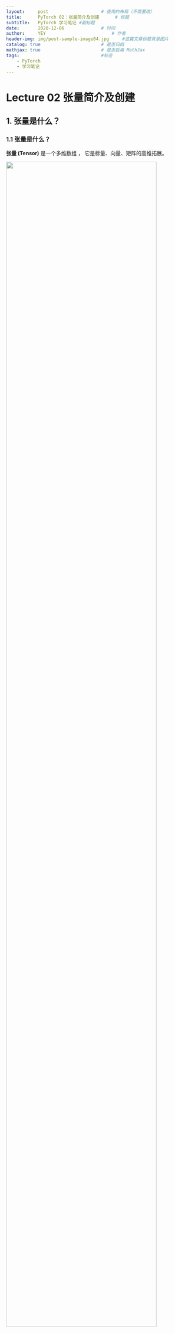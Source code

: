 ```yaml
---
layout:     post   				    # 使用的布局（不需要改）
title:      PyTorch 02：张量简介及创建  	# 标题 
subtitle:   PyTorch 学习笔记 #副标题
date:       2020-12-06				# 时间
author:     YEY 						# 作者
header-img: img/post-sample-image04.jpg 	#这篇文章标题背景图片
catalog: true 						# 是否归档
mathjax: true                       # 是否启用 MathJax
tags:								#标签
    - PyTorch
    - 学习笔记
---
```


# Lecture 02 张量简介及创建

## 1. 张量是什么？
### 1.1 张量是什么？

**张量 (Tensor)** 是一个多维数组 ， 它是标量、向量、矩阵的高维拓展。

<img src="http://andy-blog.oss-cn-beijing.aliyuncs.com/blog/2020-12-09-WX20201209-184407%402x.png" width="90%">

常见的灰度图像可以用一个矩阵 (2 维张量) 表示；而 RGB 彩色图像则需要用一个 3 维张量表示 (3 个维度分别表示图像的高度、宽度和 RGB 色彩通道)。

### 1.2 Tensor 与 Variable

Variable 是 `torch.autograd` 中的数据类型，主要用于封装 Tensor，进行 **自动求导**。

* `data`：被包装的 Tensor。
* `grad`：`data` 的梯度。
* `grad_fn`：创建 Tensor 的 Function，是自动求导的关键。
* `requires_grad`：指示是否需要梯度。
* `is_leaf`：指示是否是 (计算图中的) 叶子结点（张量）。

<img src="http://andy-blog.oss-cn-beijing.aliyuncs.com/blog/2020-12-09-WX20201209-184916%402x.png" width="38%">

PyTorch 0.4.0 版本开始，Variable 并入 Tensor。

* `dtype`：张量的数据类型，如 `torch.FloatTensor`、`torch.cuda.FloatTensor`。
* `shape`：张量的形状，如 `(64, 3, 224, 224)`。
* `device`：张量所在设备，GPU/CPU，是加速的关键。

<img src="http://andy-blog.oss-cn-beijing.aliyuncs.com/blog/2020-12-09-WX20201209-190443%402x.png" width="52%">

可以看到，目前的 Tensor 包含了 8 个主要属性，其中 4 个与数据相关，另外 4 个与梯度求导相关。

PyTorch 主要提供了以下 9 种数据类型：

<img src="http://andy-blog.oss-cn-beijing.aliyuncs.com/blog/2020-12-09-WX20201209-191038%402x.png" width="90%">

通常，使用最多的数据类型是 `torch.float32`，常用于卷积层的权重值，或者图像预处理之后都是默认为 32 位的浮点数。另外，`torch.int64` 也用的比较多，通常用 64 位整型来表示图像标签，在计算交叉熵的损失函数时需要注意这点。

## 2. 张量的创建

### 2.1 直接创建

#### `torch.tensor()`

**功能**：从 `data` 创建 `tensor`。

```python
torch.tensor(
    data,
    dtype=None,
    device=None,
    requires_grad=False,
    pin_memory=False
)
```

**主要参数**：

* `data`：数据，可以是 `list` 或者 `numpy`。
* `dtype`：数据类型，默认与 `data` 的一致。
* `device`：所在设备，`cuda` 或者 `cpu`。
* `requires_grad`：是否需要梯度。
* `pin_memory`：是否存于锁页内存，与转换效率有关，通常设为 `False`。

#### `torch.from_numpy(ndarray)`

**功能**：从 `numpy` 创建 `tensor`。

**注意事项**：从 `torch.from_numpy` 创建的 `tensor` 与原 `ndarray` **共享内存**，当修改其中一个的数据，另外一个也将会被改动。

<img src="http://andy-blog.oss-cn-beijing.aliyuncs.com/blog/2020-12-09-WX20201209-201008%402x.png" width="50%">

### 2.2 依据数值创建

#### `torch.zeros()`

**功能**：依 `size` 创建全 0 张量。

```python
torch.zeros(
    *size,
    out=None,
    dtype=None,
    layout=torch.strided,
    device=None,
    requires_grad=False
)
```

**主要参数**：

* `size`：张量的形状，如 `(3, 3)`、`(3, 224, 224)`。
* `out`：输出的张量，即将生成的全 0 张量赋值给 `out` 参数的变量。
* `layout`：内存中布局形式，有 `strided`、`sparse_coo` 等。通常采用默认的 `strided`；如果涉及稀疏张量可能需要设置为 `sparse_coo` 以提升读取效率。
* `device`：所在设备，gpu / cpu。
* `requires_grad`：是否需要梯度。

#### `torch.zeros_like()`

**功能**：依 `input` 形状创建全 0 张量。

```python
torch.zeros_like(
    input,
    dtype=None,
    layout=None,
    device=None,
    requires_grad=False
)
```

**主要参数**：

* `intput`：创建与 `input` 同形状的全 0 张量。
* `dtype`：数据类型。
* `layout`：内存中布局形式。

#### `torch.ones()`

**功能**：依 `size` 创建全 1 张量。

```python
torch.ones(
    *size,
    out=None,
    dtype=None,
    layout=torch.strided,
    device=None,
    requires_grad=False
)
```

**主要参数**：

* `size`：张量的形状。
* `out`：输出的张量。
* `layout`：内存中布局形式。
* `device`：所在设备，gpu / cpu。
* `requires_grad`：是否需要梯度。

#### `torch.ones_like()`

**功能**：依 `input` 形状创建全 1 张量。

```python
torch.ones_like(
    input,
    dtype=None,
    layout=None,
    device=None,
    requires_grad=False
)
```

**主要参数**：

* `intput`：创建与 `input` 同形状的全 1 张量。
* `dtype`：数据类型。
* `layout`：内存中布局形式。

#### `torch.full()`

**功能**：依 `size` 创建全部值均为 `fill_value` 的张量。

```python
torch.full(
    size,
    fill_value,
    out=None,
    dtype=None,
    layout=torch.strided,
    device=None,
    requires_grad=False
)
```

**主要参数**：

* `size`：张量的形状，如 `(3, 3)`。
* `fill_value`：张量的值。

#### `torch.full_like()`

**功能**：依 `input` 形状创建指定数据的张量。

```python
torch.full_like(
    input,
    fill_value,
    dtype=None,
    layout=None,
    device=None,
    requires_grad=False
)
```

**主要参数**：

* `intput`：创建与 `input` 同形状的全部值均为 `fill_value` 的张量。
* `fill_value`：张量的值。
* `dtype`：数据类型。
* `layout`：内存中布局形式。

#### `torch.arange()`

**功能**：创建等差的 1 维张量。

```python
torch.arange(
    start=0,
    end,
    step=1,
    out=None,
    dtype=None,
    layout=torch.strided,
    device=None,
    requires_grad=False
)
```

**主要参数**：

* `start`：数列起始值。
* `end`：数列 “结束值”（无法取到）。
* `step`：数列公差，默认为 1。

**注意事项**：数值区间为 `[start, end)`。

#### `torch.linspace()`

**功能**：创建均分的 1 维张量。

```python
torch.linspace(
    start,
    end,
    steps=100,
    out=None,
    dtype=None,
    layout=torch.strided,
    device=None,
    requires_grad=False
)
```

**主要参数**：

* `start`：数列起始值。
* `end`：数列结束值。
* `steps`：数列长度。

**注意事项**：数值区间为 `[start, end]`。

#### `torch.logspace()`

**功能**：创建对数均分的 1 维张量。

```python
torch.logspace(
    start,
    end,
    steps=100,
    base=10.0,
    out=None,
    dtype=None,
    layout=torch.strided,
    device=None,
    requires_grad=False
)
```

**主要参数**：

* `start`：数列起始值。
* `end`：数列结束值。
* `steps`：数列长度。
* `base`：对数函数的底，默认为 10。

**注意事项**：长度为 `steps`，底为 `base`。

#### `torch.eye()`

**功能**：创建单位对角矩阵（2 维张量）。

```python
torch.eye(
    n,
    m=None,
    out=None,
    dtype=None,
    layout=torch.strided,
    device=None,
    requires_grad=False
)
```

**主要参数**：

* `n`：矩阵行数。
* `m`：矩阵列数。

**注意事项**：默认为方阵。

### 2.3 依概率分布创建张量

#### `torch.normal()`

**功能**：生成正态分布（高斯分布）。

```python
# mean 和 std 中至少有一个是张量，从不同的正态分布中采样得到，无需指定 size。
torch.normal(
    mean,
    std,
    out=None
)

# mean 和 std 均为标量，从相同的正态分布中采样得到，需要指定 size。
torch.normal(
    mean,
    std,
    size,
    out=None
)
```

**主要参数**：

* `mean`：均值。
* `std`：标准差。

**四种模式**：

* `mean` 为 **标量**，`std` 为 **标量**。
* `mean` 为 **标量**，`std` 为 **张量**。
* `mean` 为 **张量**，`std` 为 **标量**。
* `mean` 为 **张量**，`std` 为 **张量**。

#### `torch.randn()`

**功能**：依 `size` 生成 **标准正态分布** 张量。

```python
torch.randn(
    *size,
    out=None,
    dtype=None,
    layout=torch.strided,
    device=None,
    requires_grad=False
)
```

**主要参数**：

* `size`：张量的形状。
* `out`：输出的张量。
* `layout`：内存中布局形式。
* `device`：所在设备，gpu / cpu。
* `requires_grad`：是否需要梯度。

#### `torch.randn_like()`

**功能**：依 `input` 生成 **标准正态分布** 张量。

```python
torch.randn_like(
    input,
    dtype=None,
    layout=None,
    device=None,
    requires_grad=False
)
```

**主要参数**：

* `intput`：创建与 `input` 同形状的标准正态分布张量。
* `dtype`：数据类型。
* `layout`：内存中布局形式。

#### `torch.rand()`

**功能**：在区间 [0, 1) 上，依 `size` 生成 **均匀分布** 张量。

```python
torch.rand(
    *size,
    out=None,
    dtype=None,
    layout=torch.strided,
    device=None,
    requires_grad=False
)
```

**主要参数**：

* `size`：张量的形状。
* `out`：输出的张量。
* `layout`：内存中布局形式。
* `device`：所在设备，gpu / cpu。
* `requires_grad`：是否需要梯度。

#### `torch.rand_like()`

**功能**：在区间 [0, 1) 上，依 `input` 生成 **均匀分布** 张量。

```python
torch.rand_like(
    input,
    dtype=None,
    layout=None,
    device=None,
    requires_grad=False
)
```

**主要参数**：

* `intput`：创建与 `input` 同形状的 [0, 1) 均匀分布张量。
* `dtype`：数据类型。
* `layout`：内存中布局形式。

#### `torch.randint()`

**功能**：区间 [low, high) 上，依 `size` 生成 **整数均匀分布** 张量。

```python
torch.randint(
    low=0,
    high,
    size,
    out=None,
    dtype=None,
    layout=torch.strided,
    device=None,
    requires_grad=False
)
```

**主要参数**：

* `low`：区间下界。
* `high`：区间上界。
* `size`：张量的形状。
* `out`：输出的张量。
* `layout`：内存中布局形式。
* `device`：所在设备，gpu / cpu。
* `requires_grad`：是否需要梯度。

#### `torch.randint_like()`

**功能**：在区间 [low, high) 上，依 `input` 生成 **整数均匀分布** 张量。

```python
torch.rand_like(
    low=0,
    high,
    input,
    dtype=None,
    layout=None,
    device=None,
    requires_grad=False
)
```

**主要参数**：

* `low`：区间下界。
* `high`：区间上界。
* `intput`：创建与 `input` 同形状的 [low, high) 整数均匀分布张量。
* `dtype`：数据类型。
* `layout`：内存中布局形式。

#### `torch.randperm()`

**功能**：生成生成从 0 到 n-1 的随机排列张量，通常用来生成乱序的索引。

```python
torch.randperm(
    n,
    out=None,
    dtype=torch.int64,
    layout=torch.strided,
    device=None,
    requires_grad=False
)
```

**主要参数**：

* `n`：张量的长度。

#### `torch.bernoulli()`

**功能**：以 `input` 为概率，生成伯努力分布（0-1 分布，两点分布）。

```python
torch.bernoulli(
    input,
    *,
    generator=None,
    out=None
)
```

**主要参数**：

* `input`：概率值。

## 3. 总结

本节课介绍了 PyTorch 中的数据结构 —— 张量 (Tensor)，它是 PyTorch 中最基础的概念，其参与了整个运算过程。这里我们介绍了张量的概念和属性，如 `data`、`device`、`dtype` 等，并介绍了张量的基本创建方法，如直接创建、依数值创建和依概率分布创建等。

下节内容：张量操作与线性回归
